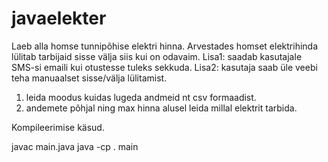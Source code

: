 # javaelekter

Laeb alla homse tunnipõhise elektri hinna.
Arvestades homset elektrihinda lülitab tarbijaid sisse välja siis kui on odavaim.
Lisa1: saadab kasutajale SMS-si emaili kui otustesse tuleks sekkuda.
Lisa2: kasutaja saab üle veebi teha manuaalset sisse/välja lülitamist.

1. leida moodus kuidas lugeda andmeid nt csv formaadist.
2. andemete põhjal ning max hinna alusel leida millal elektrit tarbida.

Kompileerimise käsud.

javac main.java
java -cp . main
